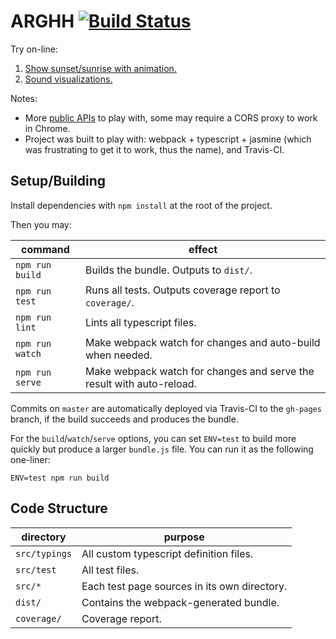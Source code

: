 # ARGHH [![Build Status](https://travis-ci.org/fmilitao/arghh.svg?branch=master)](https://travis-ci.org/fmilitao/arghh)

Try on-line:
 1. [Show sunset/sunrise with animation.](https://fmilitao.github.io/arghh/sunny.html)
 2. [Sound visualizations.](https://fmilitao.github.io/arghh/sound.html)

Notes:
 * More [public APIs](https://github.com/toddmotto/public-apis) to play with, some may require a CORS proxy to work in Chrome.
 * Project was built to play with: webpack + typescript + jasmine (which was frustrating to get it to work, thus the name), and Travis-CI.

## Setup/Building

Install dependencies with `npm install` at the root of the project.

Then you may:

|command|effect|
|---|---|
|`npm run build`|Builds the bundle. Outputs to `dist/`.|
|`npm run test`|Runs all tests. Outputs coverage report to `coverage/`.|
|`npm run lint`|Lints all typescript files.|
|`npm run watch`|Make webpack watch for changes and auto-build when needed.|
|`npm run serve`|Make webpack watch for changes and serve the result with auto-reload.|

Commits on `master` are automatically deployed via Travis-CI to the `gh-pages` branch, if the build succeeds and produces the bundle.

For the `build`/`watch`/`serve` options, you can set `ENV=test` to build more quickly but produce a larger `bundle.js` file.
You can run it as the following one-liner:

    ENV=test npm run build

## Code Structure

|directory|purpose|
|---|---|
|`src/typings`|All custom typescript definition files.|
|`src/test`|All test files.|
|`src/*`|Each test page sources in its own directory.|
|`dist/`|Contains the webpack-generated bundle.|
|`coverage/`|Coverage report.|

